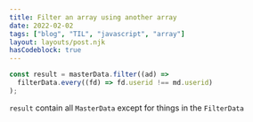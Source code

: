 ```yaml
---
title: Filter an array using another array
date: 2022-02-02
tags: ["blog", "TIL", "javascript", "array"]
layout: layouts/post.njk
hasCodeblock: true
---
```


```javascript
const result = masterData.filter((ad) =>
  filterData.every((fd) => fd.userid !== md.userid)
);
```

`result` contain all `MasterData` except for things in the `FilterData`
